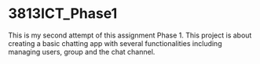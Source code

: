 # 3813ICT_Phase1
This is my second attempt of this assignment Phase 1.  This project is about creating a basic chatting app with several functionalities including managing users, group and the chat channel.
